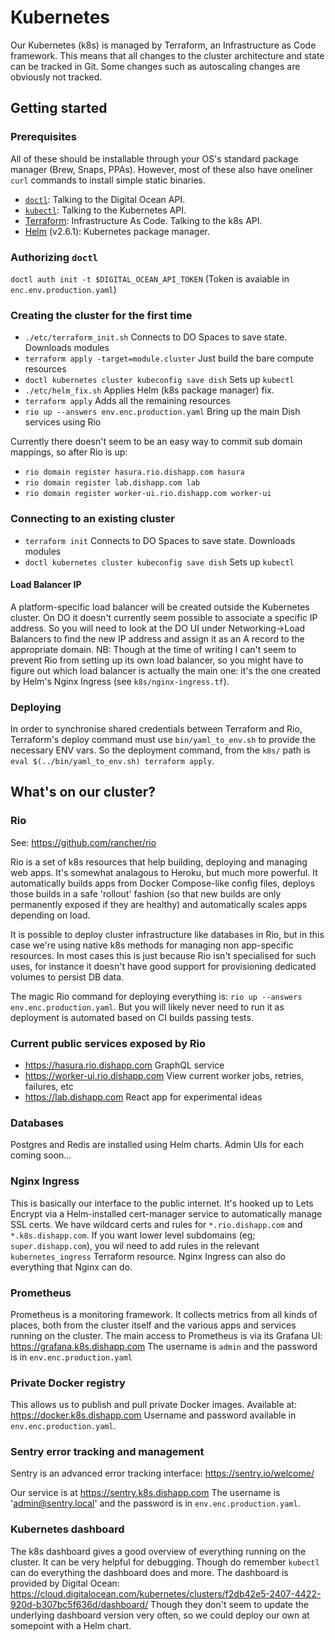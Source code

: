 # Kubernetes

Our Kubernetes (k8s) is managed by Terraform, an Infrastructure as Code framework. This means that all changes to the cluster architecture and state can be tracked in Git. Some changes such as autoscaling changes are obviously not tracked.

## Getting started

### Prerequisites

All of these should be installable through your OS's standard package manager (Brew, Snaps, PPAs). However, most of these also have oneliner `curl` commands to install simple static binaries.

- [`doctl`](https://github.com/digitalocean/doctl): Talking to the Digital Ocean API.
- [`kubectl`](https://kubernetes.io/docs/tasks/tools/install-kubectl/): Talking to the Kubernetes API.
- [Terraform](https://learn.hashicorp.com/terraform/getting-started/install.html): Infrastructure As Code. Talking to the k8s API.
- [Helm](https://helm.sh/docs/intro/install/) (v2.6.1): Kubernetes package manager.

### Authorizing `doctl`

`doctl auth init -t $DIGITAL_OCEAN_API_TOKEN`
(Token is avaiable in `enc.env.production.yaml`)

### Creating the cluster for the first time

- `./etc/terraform_init.sh` Connects to DO Spaces to save state. Downloads modules
- `terraform apply -target=module.cluster` Just build the bare compute resources
- `doctl kubernetes cluster kubeconfig save dish` Sets up `kubectl`
- `./etc/helm_fix.sh` Applies Helm (k8s package manager) fix.
- `terraform apply` Adds all the remaining resources
- `rio up --answers env.enc.production.yaml` Bring up the main Dish services using Rio

Currently there doesn't seem to be an easy way to commit sub domain mappings, so after
Rio is up:

- `rio domain register hasura.rio.dishapp.com hasura`
- `rio domain register lab.dishapp.com lab`
- `rio domain register worker-ui.rio.dishapp.com worker-ui`

### Connecting to an existing cluster

- `terraform init` Connects to DO Spaces to save state. Downloads modules
- `doctl kubernetes cluster kubeconfig save dish` Sets up `kubectl`

#### Load Balancer IP

A platform-specific load balancer will be created outside the Kubernetes cluster. On DO it doesn't currently seem possible to associate a specific IP address. So you will need to look at the DO UI under Networking->Load Balancers to find the new IP address and assign it as an A record to the appropriate domain. NB: Though at the time of writing I can't seem to prevent Rio from setting up its own load balancer, so you might have to figure out which load balancer is actually the main one: it's the one created by Helm's Nginx Ingress
(see `k8s/nginx-ingress.tf`).

### Deploying

In order to synchronise shared credentials between Terraform and Rio, Terraform's deploy command must use `bin/yaml_to_env.sh` to provide the necessary ENV vars. So the deployment command, from the `k8s/` path is `eval $(../bin/yaml_to_env.sh) terraform apply`.

## What's on our cluster?

### Rio

See: https://github.com/rancher/rio

Rio is a set of k8s resources that help building, deploying and managing web apps. It's somewhat analagous to Heroku, but much more powerful. It automatically builds apps from Docker Compose-like config files, deploys those builds in a safe 'rollout' fashion (so that new builds are only permanently exposed if they are healthy) and automatically scales apps depending on load.

It is possible to deploy cluster infrastructure like databases in Rio, but in this case we're using native k8s methods for managing non app-specific resources. In most cases this is just because Rio isn't specialised for such uses, for instance it doesn't have good support for provisioning dedicated volumes to persist DB data.

The magic Rio command for deploying everything is:
`rio up --answers env.enc.production.yaml`. But you will likely never need to run it as deployment is automated based on CI builds passing tests.

### Current public services exposed by Rio

- https://hasura.rio.dishapp.com GraphQL service
- https://worker-ui.rio.dishapp.com View current worker jobs, retries, failures, etc
- https://lab.dishapp.com React app for experimental ideas

### Databases

Postgres and Redis are installed using Helm charts. Admin UIs for each coming soon...

### Nginx Ingress

This is basically our interface to the public internet. It's hooked up
to Lets Encrypt via a Helm-installed cert-manager service to automatically manage SSL certs.
We have wildcard certs and rules for `*.rio.dishapp.com` and `*.k8s.dishapp.com`. If you want
lower level subdomains (eg; `super.dishapp.com`), you wil need to add rules in the relevant
`kubernetes_ingress` Terraform resource. Nginx Ingress can also do everything that Nginx can do.

### Prometheus

Prometheus is a monitoring framework. It collects metrics from all kinds of places, both from
the cluster itself and the various apps and services running on the cluster. The main access
to Prometheus is via its Grafana UI: https://grafana.k8s.dishapp.com The username is `admin`
and the password is in `env.enc.production.yaml`

### Private Docker registry

This allows us to publish and pull private Docker images. Available at:
https://docker.k8s.dishapp.com Username and password available in `env.enc.production.yaml`.

### Sentry error tracking and management

Sentry is an advanced error tracking interface: https://sentry.io/welcome/

Our service is at https://sentry.k8s.dishapp.com The username is 'admin@sentry.local'
and the password is in `env.enc.production.yaml`.

### Kubernetes dashboard

The k8s dashboard gives a good overview of everything running on the cluster. It can be
very helpful for debugging. Though do remember `kubectl` can do everything the dashboard
does and more. The dashboard is provided by Digital Ocean:
https://cloud.digitalocean.com/kubernetes/clusters/f2db42e5-2407-4422-920d-b307bc5f636d/dashboard/ Though they don't seem to update the underlying dashboard version very often, so
we could deploy our own at somepoint with a Helm chart.
